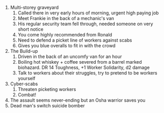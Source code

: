 1. Multi-storey graveyard
	1. Called there in very early hours of morning, urgent high paying job
	2. Meet Frankie in the back of a mechanic's van
	3. His regular security team fell through, needed someone on very short notice
	4. You come highly recommended from Ronald
	5. Need to defend a picket line of workers against scabs
	6. Gives you blue overalls to fit in with the crowd
2. The Build-up
	1. Driven in the back of an uncomfy van for an hour
	2. Boiling hot whiskey + coffee severed from a barrel marked biohazard. DR 14 Toughness, +1 Worker Solidarity, d2 damage
	3. Talk to workers about their struggles, try to pretend to be workers yourself 
3. Cyber-scabs
	1. Threaten picketing workers
	2. Combat! 
4. The assault seems never-ending but an Osha warrior saves you
5. Dead man's switch suicide bomber

##
<!--stackedit_data:
eyJoaXN0b3J5IjpbMjgxOTk0MjAsLTEyMTQ1NzcxNTIsLTc3Nz
kyNDExOSwtMjA5MjUzOTc5MywtMTY3Njk4NDY4NCwtMTI3MzU3
OTg3NywtMTIwOTcwODI1OSwxODU5Mzc3NjQsODAxNjEwNjMwLC
0xNzg0MDQwMDIsMTM0Mjk0ODE0NCwtMjA4ODc0NjYxMiw3MzA5
OTgxMTZdfQ==
-->